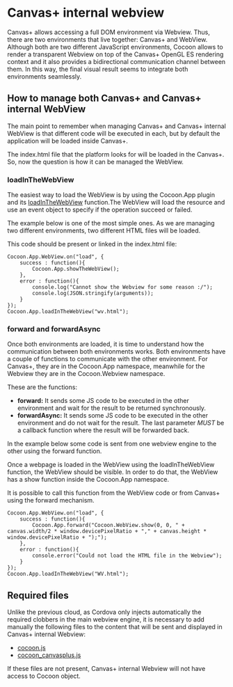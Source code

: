 Canvas+ internal webview
===========================

Canvas+ allows accessing a full DOM environment via Webview. Thus, there are two environments that live together: Canvas+ and WebView. Although both are two different JavaScript environments, Cocoon allows to render a transparent Webview on top of the Canvas+ OpenGL ES rendering context and it also provides a bidirectional communication channel between them. In this way, the final visual result seems to integrate both environments seamlessly.

## How to manage both Canvas+ and Canvas+ internal WebView

The main point to remember when managing Canvas+ and Canvas+ internal WebView is that different code will be executed in each, but by default the application will be loaded inside Canvas+.

The index.html file that the platform looks for will be loaded in the Canvas+. So, now the question is how it can be managed the WebView.

### loadInTheWebView

The easiest way to load the WebView is by using the Cocoon.App plugin and its [loadInTheWebView](http://cocoonio.github.io/cocoon-canvasplus/dist/doc/js/Cocoon.App.html#toc10) function.The WebView will load the resource and use an event object to specify if the operation succeed or failed.

The example below is one of the most simple ones. As we are managing two different environments, two different HTML files will be loaded.

This code should be present or linked in the index.html file:
```
Cocoon.App.WebView.on("load", {
	success : function(){
		Cocoon.App.showTheWebView();
	},
	error : function(){
	    console.log("Cannot show the Webview for some reason :/");
		console.log(JSON.stringify(arguments));
	}
});
Cocoon.App.loadInTheWebView("wv.html");
```
### forward and forwardAsync

Once both environments are loaded, it is time to understand how the communication between both environments works.
Both environments have a couple of functions to communicate with the other environment. For Canvas+, they are in the Cocoon.App namespace, meanwhile for the Webview they are in the Cocoon.Webview namespace.

These are the functions:

* **forward:** It sends some JS code to be executed in the other environment and wait for the result to be returned synchronously.
* **forwardAsync:** It sends some JS code to be executed in the other environment and do not wait for the result. The last parameter *MUST* be a callback function where the result will be forwarded back.

In the example below some code is sent from one webview engine to the other using the forward function.

Once a webpage is loaded in the WebView using the loadInTheWebView function, the WebView should be visible. In order to do that, the WebView has a show function inside the Cocoon.App namespace.

It is possible to call this function from the WebView code or from Canvas+ using the forward mechanism.
```
Cocoon.App.WebView.on("load", {
	success : function(){
		Cocoon.App.forward("Cocoon.WebView.show(0, 0, " + canvas.width/2 * window.devicePixelRatio + "," + canvas.height * window.devicePixelRatio + ");");
	},
	error : function(){
		console.error("Could not load the HTML file in the Webview");
	}
});
Cocoon.App.loadInTheWebView("WV.html");
```

## Required files

Unlike the previous cloud, as Cordova only injects automatically the required clobbers in the main webview engine, it is necessary to add manually the following files to the content that will be sent and displayed in Canvas+ internal Webview:

* <a href="https://github.com/ludei/cocoon-common/blob/master/src/js/cocoon.js" target="_blank">cocoon.js</a>
* <a href="https://github.com/CocoonIO/cocoon-canvasplus/blob/master/dist/js/cocoon_canvasplus.js" target="_blank">cocoon_canvasplus.js</a>

If these files are not present, Canvas+ internal Webview will not have access to Cocoon object.
